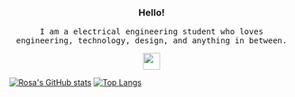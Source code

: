 <h3 align="center">Hello!</h3>
<p align="center">
  <samp> 
    I am a electrical engineering student who loves engineering, technology, design, and anything in between.
  </samp>    
</p>

<p align="center">
  <img src="https://github.blog/wp-content/uploads/2018/10/46896184-b679fc80-ce30-11e8-88bf-921e9b788f7c.gif?resize=200%2C200" width="30px"/>
</p>

[![Rosa's GitHub stats](https://github-readme-stats.vercel.app/api?username=rosatiara&show_icons=true&theme=gotham&count_private=true&border_color=252C2A)](https://github.com/rosatiara)
[![Top Langs](https://github-readme-stats.vercel.app/api/top-langs/?username=rosatiara&layout=compact&theme=gotham&border_color=252C2A&langs_count=6)](https://github.com/rosatiara)

<!-- ![](https://hit.yhype.me/github/profile?username=rosatiara) -->
<!-- Here are some ideas to get you started:

- 🔭 I’m currently working on ...
- 🌱 I’m currently learning ...
- 👯 I’m looking to collaborate on ...
- 🤔 I’m looking for help with ...
- 💬 Ask me about ...
- 📫 How to reach me: ...
- 😄 Pronouns: ...
- ⚡ Fun fact: ... -->
<!-- ![](https://komarev.com/ghpvc/?username=rosatiara&color=gray)

![](https://hit.yhype.me/github/profile?user_id=55318172) -->
